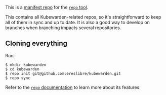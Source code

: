 This is a [manifest
repo](https://gerrit.googlesource.com/git-repo/+/master/docs/manifest-format.md)
for the [`repo`
tool](https://gerrit.googlesource.com/git-repo/+/refs/heads/master/README.md).

This contains all Kubewarden-related repos, so it's straightforward to
keep all of them in sync and up to date. It is also a good way to
develop on branches when branching impacts several repositories.

## Cloning everything

Run:

```shell
$ mkdir kubewarden
$ cd kubewarden
$ repo init git@github.com:ereslibre/kubewarden.git
$ repo sync
```

Refer to the [`repo`
documentation](https://source.android.com/setup/develop/repo) to learn
more about its features.
